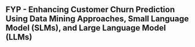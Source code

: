 ## FYP - Enhancing Customer Churn Prediction Using Data Mining Approaches, Small Language Model (SLMs), and Large Language Model (LLMs)
